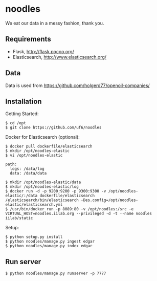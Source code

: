 noodles
=======

We eat our data in a messy fashion, thank you.

Requirements
------------

- Flask, http://flask.pocoo.org/
- Elasticsearch, http://www.elasticsearch.org/

Data
----

Data is used from https://github.com/holgerd77/openoil-companies/

Installation
------------

Getting Started:

```
$ cd /opt
$ git clone https://github.com/uf6/noodles
```

Docker for Elasticsearch (optional):

```
$ docker pull dockerfile/elasticsearch
$ mkdir /opt/noodles-elastic
$ vi /opt/noodles-elastic

path:
  logs: /data/log
  data: /data/data

$ mkdir /opt/noodles-elastic/data
$ mkdir /opt/noodles-elastic/log 
$ docker run -d -p 9200:9200 -p 9300:9300 -v /opt/noodles-elastic/:/data dockerfile/elasticsearch /elasticsearch/bin/elasticsearch -Des.config=/opt/noodles-elastic/elasticsearch.yml
$ /usr/bin/docker run -p 8089:80 -v /opt/noodles:/src -e VIRTUAL_HOST=noodles.iilab.org --privileged -d -t --name noodles iilab/static
````

Setup:

```
$ python setup.py install
$ python noodles/manage.py ingest edgar
$ python noodles/manage.py index edgar
```

Run server
----------
```
$ python noodles/manage.py runserver -p 7777
```
